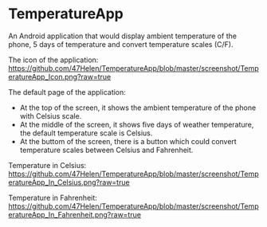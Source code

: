 # TemperatureApp
An Android application that would display ambient temperature of the phone, 5 days of temperature and convert temperature scales (C/F).

The icon of the application:
https://github.com/47Helen/TemperatureApp/blob/master/screenshot/TemperatureApp_Icon.png?raw=true

The default page of the application:
* At the top of the screen, it shows the ambient temperature of the phone with Celsius scale.
* At the middle of the screen, it shows five days of weather temperature, the default temperature scale is Celsius.
* At the buttom of the screen, there is a button which could convert temperature scales between Celsius and Fahrenheit.

Temperature in Celsius:
https://github.com/47Helen/TemperatureApp/blob/master/screenshot/TemperatureApp_In_Celsius.png?raw=true

Temperature in Fahrenheit:
https://github.com/47Helen/TemperatureApp/blob/master/screenshot/TemperatureApp_In_Fahrenheit.png?raw=true
